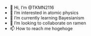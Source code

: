 - 👋 Hi, I’m @TKMN2116
- 👀 I’m interested in atomic physics
- 🌱 I’m currently learning Bayesianism
- 💞️ I’m looking to collaborate on ramen
- 📫 How to reach me hogehoge

<!---
TKMN2116/TKMN2116 is a ✨ special ✨ repository because its `README.md` (this file) appears on your GitHub profile.
You can click the Preview link to take a look at your changes.
--->
